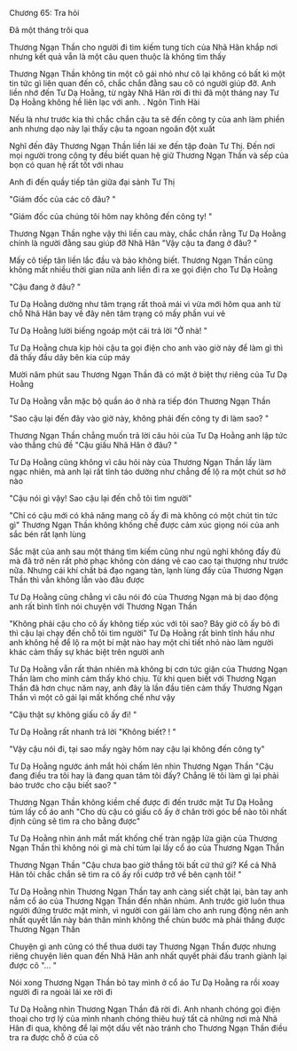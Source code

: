 




Chương 65: Tra hỏi


Đã một tháng trôi qua

Thương Ngạn Thần cho người đi tìm kiếm tung tích của Nhã Hân khắp nơi nhưng kết quả vẫn là một câu quen thuộc là không tìm thấy

Thương Ngạn Thần không tin một cô gái nhỏ như cô lại không có bất kì một tin tức gì liên quan đến cô, chắc chắn đằng sau cô có người giúp đỡ. Anh liền nhớ đến Tư Dạ Hoằng, từ ngày Nhã Hân rời đi thì đã một tháng nay Tư Dạ Hoằng không hề liên lạc với anh. . Ngôn Tình Hài

Nếu là như trước kia thì chắc chắn cậu ta sẽ đến công ty của anh làm phiền anh nhưng dạo này lại thấy cậu ta ngoan ngoãn đột xuất

Nghĩ đến đây Thương Ngạn Thần liền lái xe đến tập đoàn Tư Thị. Đến nơi mọi người trong công ty đều biết quan hệ giữ Thương Ngạn Thần và sếp của bọn có quan hệ rất tốt với nhau

Anh đi đến quầy tiếp tân giữa đại sảnh Tư Thị

"Giám đốc của các cô đâu? "



"Giám đốc của chúng tôi hôm nay không đến công ty! "

Thương Ngạn Thần nghe vậy thì liền cau mày, chắc chắn rằng Tư Dạ Hoằng chính là người đằng sau giúp đỡ Nhã Hân "Vậy cậu ta đang ở đâu? "

Mấy cô tiếp tân liền lắc đầu và bảo không biết. Thương Ngạn Thần cũng không mất nhiều thời gian nữa anh liền đi ra xe gọi điện cho Tư Dạ Hoằng

"Cậu đang ở đâu? "

Tư Dạ Hoằng dường như tâm trạng rất thoả mái vì vừa mới hôm qua anh từ chỗ Nhã Hân bay về đây nên tâm trạng có mấy phần vui vẻ

Tư Dạ Hoằng lười biếng ngoáp một cái trả lời "Ở nhà! "

Tư Dạ Hoằng chưa kịp hỏi cậu ta gọi điện cho anh vào giờ này để làm gì thì đã thấy đầu dây bên kia cúp máy

Mười năm phút sau Thương Ngạn Thần đã có mặt ở biệt thự riêng của Tư Dạ Hoằng

Tư Dạ Hoằng vẫn mặc bộ quần áo ở nhà ra tiếp đón Thương Ngạn Thần

"Sao cậu lại đến đây vào giờ này, không phải đến công ty đi làm sao? "

Thương Ngạn Thần chẳng muốn trả lời câu hỏi của Tư Dạ Hoằng anh lập tức vào thẳng chủ đề "Cậu giấu Nhã Hân ở đâu? "



Tư Dạ Hoằng cũng không vì câu hỏi này của Thương Ngạn Thần lấy làm ngạc nhiên, mà anh lại rất tỉnh táo dường như chẳng để lộ ra một chút sơ hở nào

"Cậu nói gì vậy! Sao cậu lại đến chỗ tôi tìm người"

"Chỉ có cậu mới có khả năng mang cô ấy đi mà không có một chút tin tức gì" Thương Ngạn Thần không khống chế được cảm xúc giọng nói của anh sắc bén rất lạnh lùng

Sắc mặt của anh sau một tháng tìm kiếm cũng như ngủ nghỉ không đầy đủ mà đã trở nên rất phờ phạc không còn dáng vẻ cao cao tại thượng như trước nữa. Nhưng cái khí chất bá đạo ngang tàn, lạnh lùng đấy của Thương Ngạn Thần thì vẫn không lẫn vào đâu được

Tư Dạ Hoằng cũng chẳng vì câu nói đó của Thương Ngạn mà bị dao động anh rất bình tĩnh nói chuyện với Thương Ngạn Thần

"Không phải cậu cho cô ấy không tiếp xúc với tôi sao? Bây giờ cô ấy bỏ đi thì cậu lại chạy đến chỗ tôi tìm người" Tư Dạ Hoằng rất bình tĩnh hầu như anh không hề để lộ ra một bí mật nào hay một chi tiết nhỏ nào làm người khác cảm thấy sự khác biệt trên người anh

Tư Dạ Hoằng vẫn rất thản nhiên mà không bị cơn tức giận của Thương Ngạn Thần làm cho mình cảm thấy khó chịu. Từ khi quen biết với Thương Ngạn Thần đã hơn chục năm nay, anh đây là lần đầu tiên cảm thấy Thương Ngạn Thần vì một cô gái lại mất khống chế như vậy

"Cậu thật sự không giấu cô ấy đi! "

Tư Dạ Hoằng rất nhanh trả lời "Không biết? ! "

"Vậy cậu nói đi, tại sao mấy ngày hôm nay cậu lại không đến công ty"

Tư Dạ Hoằng ngước ánh mắt hỏi chấm lên nhìn Thương Ngạn Thần "Cậu đang điều tra tôi hay là đang quan tâm tôi đấy? Chẳng lẽ tôi làm gì lại phải báo trước cho cậu biết sao? "

Thương Ngạn Thần không kiềm chế được đi đến trước mặt Tư Dạ Hoằng túm lấy cổ áo anh "Cho dù cậu có giấu cô ấy ở chân trời góc bể nào tôi nhất định cũng sẽ tìm ra cho bằng được"

Tư Dạ Hoằng nhìn ánh mắt mất khống chế tràn ngập lửa giận của Thương Ngạn Thần thì không nói gì mà chỉ túm lại lấy cổ áo của Thương Ngạn Thần

Thương Ngạn Thần "Cậu chưa bao giờ thắng tôi bất cứ thứ gì? Kể cả Nhã Hân tôi chắc chắn sẽ tìm ra cô ấy rồi cướp trở về bên cạnh tôi! "

Tư Dạ Hoằng nhìn Thương Ngạn Thần tay anh càng siết chặt lại, bàn tay anh nắm cổ áo của Thương Ngạn Thần đến nhăn nhúm. Anh trước giờ luôn thua người đứng trước mặt mình, vì người con gái làm cho anh rung động nên anh nhất quyết lần này bản thân mình không thể chùn bước mà phải thắng được Thương Ngạn Thần

Chuyện gì anh cũng có thể thua dưới tay Thương Ngạn Thần được nhưng riêng chuyện liên quan đến Nhã Hân anh nhất quyết phải đấu tranh giành lại được cô "... "

Nói xong Thương Ngạn Thần bỏ tay mình ở cổ áo Tư Dạ Hoằng ra rồi xoay người đi ra ngoài lái xe rời đi

Tư Dạ Hoằng nhìn Thương Ngạn Thần đã rời đi. Anh nhanh chóng gọi điện thoại cho trợ lý của mình nhanh chóng thiêu huỷ tất cả những nơi mà Nhã Hân đi qua, không để lại một dấu vết nào tránh cho Thương Ngạn Thần điều tra ra được chỗ ở của cô




